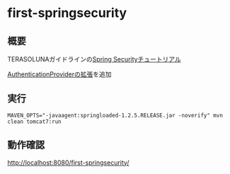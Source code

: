 first-springsecurity
====================

概要
----

TERASOLUNAガイドラインの[Spring Securityチュートリアル](http://terasolunaorg.github.io/guideline/5.0.1.RELEASE/ja/Security/Tutorial.html)

[AuthenticationProviderの拡張](http://terasolunaorg.github.io/guideline/5.0.1.RELEASE/ja/Security/Authentication.html#id22)を追加

実行
----

    MAVEN_OPTS="-javaagent:springloaded-1.2.5.RELEASE.jar -noverify" mvn clean tomcat7:run

動作確認
--------

[http://localhost:8080/first-springsecurity/](http://localhost:8080/first-springsecurity/)

